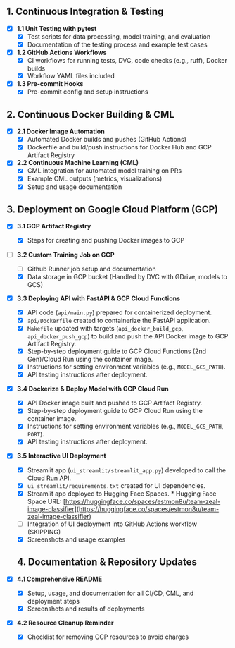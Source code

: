 ## 1. Continuous Integration & Testing

- [x] **1.1 Unit Testing with pytest**
  - [x] Test scripts for data processing, model training, and evaluation
  - [x] Documentation of the testing process and example test cases
- [x] **1.2 GitHub Actions Workflows**
  - [x] CI workflows for running tests, DVC, code checks (e.g., ruff), Docker builds
  - [x] Workflow YAML files included
- [x] **1.3 Pre-commit Hooks**
  - [x] Pre-commit config and setup instructions

## 2. Continuous Docker Building & CML

- [x] **2.1 Docker Image Automation**
  - [x] Automated Docker builds and pushes (GitHub Actions)
  - [x] Dockerfile and build/push instructions for Docker Hub and GCP Artifact Registry
- [x] **2.2 Continuous Machine Learning (CML)**
  - [x] CML integration for automated model training on PRs
  - [x] Example CML outputs (metrics, visualizations)
  - [x] Setup and usage documentation

## 3. Deployment on Google Cloud Platform (GCP)

- [x] **3.1 GCP Artifact Registry**
  - [x] Steps for creating and pushing Docker images to GCP
- [ ] **3.2 Custom Training Job on GCP**
  - [ ] Github Runner job setup and documentation
  - [x] Data storage in GCP bucket (Handled by DVC with GDrive, models to GCS)
- [X] **3.3 Deploying API with FastAPI & GCP Cloud Functions**
  - [X] API code (`api/main.py`) prepared for containerized deployment.
  - [X] `api/Dockerfile` created to containerize the FastAPI application.
  - [X] `Makefile` updated with targets (`api_docker_build_gcp`, `api_docker_push_gcp`) to build and push the API Docker image to GCP Artifact Registry.
  - [x] Step-by-step deployment guide to GCP Cloud Functions (2nd Gen)/Cloud Run using the container image.
  - [x] Instructions for setting environment variables (e.g., `MODEL_GCS_PATH`).
  - [x] API testing instructions after deployment.
- [X] **3.4 Dockerize & Deploy Model with GCP Cloud Run**
  - [X] API Docker image built and pushed to GCP Artifact Registry.
  - [x] Step-by-step deployment guide to GCP Cloud Run using the container image.
  - [x] Instructions for setting environment variables (e.g., `MODEL_GCS_PATH`, `PORT`).
  - [x] API testing instructions after deployment.
- [X] **3.5 Interactive UI Deployment**
  - [X] Streamlit app (`ui_streamlit/streamlit_app.py`) developed to call the Cloud Run API.
  - [X] `ui_streamlit/requirements.txt` created for UI dependencies.
  - [X] Streamlit app deployed to Hugging Face Spaces.
        * Hugging Face Space URL: [https://huggingface.co/spaces/estmon8u/team-zeal-image-classifier](https://huggingface.co/spaces/estmon8u/team-zeal-image-classifier)
  - [ ] Integration of UI deployment into GitHub Actions workflow (SKIPPING)
  - [x] Screenshots and usage examples

  ## 4. Documentation & Repository Updates

- [x] **4.1 Comprehensive README**
  - [x] Setup, usage, and documentation for all CI/CD, CML, and deployment steps
  - [x] Screenshots and results of deployments
- [x] **4.2 Resource Cleanup Reminder**
  - [x] Checklist for removing GCP resources to avoid charges

